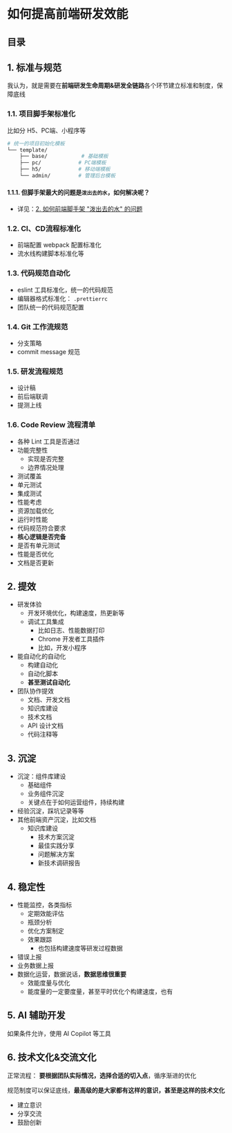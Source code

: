 
# 如何提高前端研发效能



## 目录
<!-- toc -->
 ## 1. 标准与规范 

我认为，就是需要在**前端研发生命周期&研发全链路**各个环节建立标准和制度，保障底线

### 1.1. 项目脚手架标准化

比如分 H5、PC端、小程序等

```bash
# 统一的项目初始化模板
└── template/
    ├── base/           # 基础模板
    ├── pc/            # PC端模板
    ├── h5/            # 移动端模板
    └── admin/         # 管理后台模板
```

#### 1.1.1. 但脚手架最大的问题是`泼出去的水`，如何解决呢？

- 详见：[2. 如何前端脚手架 "泼出去的水" 的问题](/post/MY2xWoLQ.html)

### 1.2. CI、CD流程标准化

- 前端配置 webpack 配置标准化
- 流水线构建脚本标准化等

### 1.3. 代码规范自动化

- eslint 工具标准化，统一的代码规范
- 编辑器格式标准化： `.prettierrc`
- 团队统一的代码规范配置

### 1.4. Git 工作流规范

- 分支策略
- commit message 规范

### 1.5. 研发流程规范

- 设计稿
- 前后端联调
- 提测上线

### 1.6. Code Review 流程清单

- 各种 Lint 工具是否通过
- 功能完整性
	- 实现是否完整
	- 边界情况处理
- 测试覆盖
- 单元测试
- 集成测试
- 性能考虑
- 资源加载优化
- 运行时性能
- 代码规范符合要求
- **核心逻辑是否完备**
- 是否有单元测试
- 性能是否优化
- 文档是否更新

## 2. 提效

- 研发体验
	- 开发环境优化，构建速度，热更新等
	- 调试工具集成
		- 比如日志、性能数据打印
		- Chrome 开发者工具插件
		- 比如，开发小程序
- 能自动化的自动化
	- 构建自动化
	- 自动化脚本
	- **甚至测试自动化**
- 团队协作提效
	- 文档、开发文档
	- 知识库建设
	- 技术文档
	- API 设计文档
	- 代码注释等

## 3. 沉淀

- 沉淀：组件库建设
	- 基础组件
	- 业务组件沉淀
	- 关键点在于如何运营组件，持续构建
- 经验沉淀，踩坑记录等等
- 其他前端资产沉淀，比如文档
	- 知识库建设
		- 技术方案沉淀
		- 最佳实践分享
		- 问题解决方案
		- 新技术调研报告

## 4. 稳定性

- 性能监控，各类指标
	- 定期效能评估
	- 瓶颈分析
	- 优化方案制定
	- 效果跟踪
		- 也包括构建速度等研发过程数据
- 错误上报
- 业务数据上报
- 数据化运营，数据说话，**数据思维很重要**
	- 效能度量与优化
	- 能度量的一定要度量，甚至平时优化个构建速度，也有

## 5. AI 辅助开发

如果条件允许，使用 AI Copilot 等工具

## 6. 技术文化&交流文化

正常流程： **要根据团队实际情况，选择合适的切入点**，循序渐进的优化

规范制度可以保证底线，**最高级的是大家都有这样的意识，甚至是这样的技术文化**
- 建立意识
- 分享交流
- 鼓励创新

